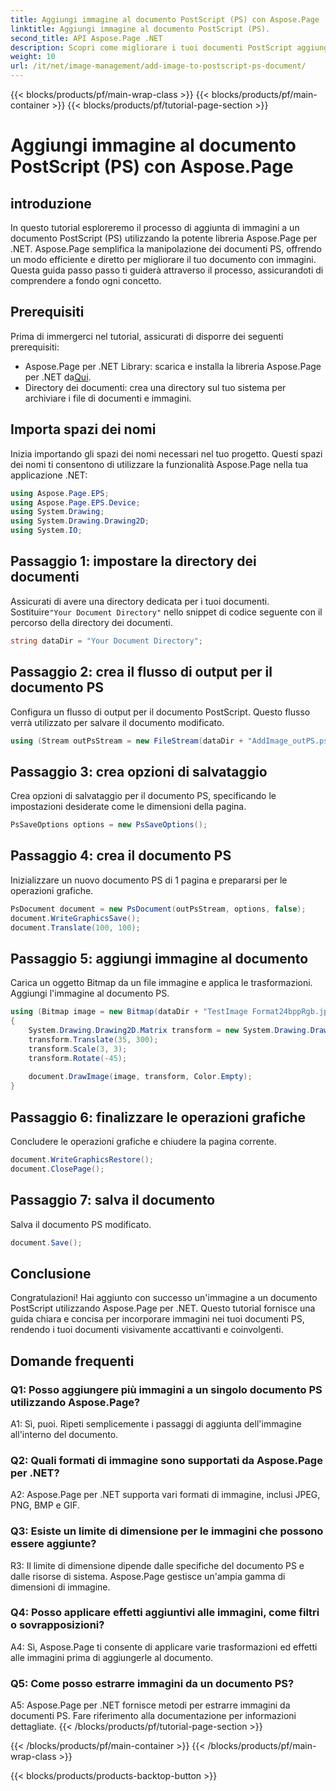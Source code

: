 ```yaml
---
title: Aggiungi immagine al documento PostScript (PS) con Aspose.Page
linktitle: Aggiungi immagine al documento PostScript (PS).
second_title: API Aspose.Page .NET
description: Scopri come migliorare i tuoi documenti PostScript aggiungendo immagini utilizzando Aspose.Page per .NET. Segui la nostra guida passo passo per un'esperienza senza interruzioni.
weight: 10
url: /it/net/image-management/add-image-to-postscript-ps-document/
---
```


{{< blocks/products/pf/main-wrap-class >}}
{{< blocks/products/pf/main-container >}}
{{< blocks/products/pf/tutorial-page-section >}}

# Aggiungi immagine al documento PostScript (PS) con Aspose.Page

## introduzione

In questo tutorial esploreremo il processo di aggiunta di immagini a un documento PostScript (PS) utilizzando la potente libreria Aspose.Page per .NET. Aspose.Page semplifica la manipolazione dei documenti PS, offrendo un modo efficiente e diretto per migliorare il tuo documento con immagini. Questa guida passo passo ti guiderà attraverso il processo, assicurandoti di comprendere a fondo ogni concetto.

## Prerequisiti

Prima di immergerci nel tutorial, assicurati di disporre dei seguenti prerequisiti:

-  Aspose.Page per .NET Library: scarica e installa la libreria Aspose.Page per .NET da[Qui](https://releases.aspose.com/page/net/).
- Directory dei documenti: crea una directory sul tuo sistema per archiviare i file di documenti e immagini.

## Importa spazi dei nomi

Inizia importando gli spazi dei nomi necessari nel tuo progetto. Questi spazi dei nomi ti consentono di utilizzare la funzionalità Aspose.Page nella tua applicazione .NET:

```csharp
using Aspose.Page.EPS;
using Aspose.Page.EPS.Device;
using System.Drawing;
using System.Drawing.Drawing2D;
using System.IO;
```

## Passaggio 1: impostare la directory dei documenti

 Assicurati di avere una directory dedicata per i tuoi documenti. Sostituire`"Your Document Directory"` nello snippet di codice seguente con il percorso della directory dei documenti.

```csharp
string dataDir = "Your Document Directory";
```

## Passaggio 2: crea il flusso di output per il documento PS

Configura un flusso di output per il documento PostScript. Questo flusso verrà utilizzato per salvare il documento modificato.

```csharp
using (Stream outPsStream = new FileStream(dataDir + "AddImage_outPS.ps", FileMode.Create))
```

## Passaggio 3: crea opzioni di salvataggio

Crea opzioni di salvataggio per il documento PS, specificando le impostazioni desiderate come le dimensioni della pagina.

```csharp
PsSaveOptions options = new PsSaveOptions();
```

## Passaggio 4: crea il documento PS

Inizializzare un nuovo documento PS di 1 pagina e prepararsi per le operazioni grafiche.

```csharp
PsDocument document = new PsDocument(outPsStream, options, false);
document.WriteGraphicsSave();
document.Translate(100, 100);
```

## Passaggio 5: aggiungi immagine al documento

Carica un oggetto Bitmap da un file immagine e applica le trasformazioni. Aggiungi l'immagine al documento PS.

```csharp
using (Bitmap image = new Bitmap(dataDir + "TestImage Format24bppRgb.jpg"))
{
    System.Drawing.Drawing2D.Matrix transform = new System.Drawing.Drawing2D.Matrix();
    transform.Translate(35, 300);
    transform.Scale(3, 3);
    transform.Rotate(-45);
    
    document.DrawImage(image, transform, Color.Empty);
}
```

## Passaggio 6: finalizzare le operazioni grafiche

Concludere le operazioni grafiche e chiudere la pagina corrente.

```csharp
document.WriteGraphicsRestore();
document.ClosePage();
```

## Passaggio 7: salva il documento

Salva il documento PS modificato.

```csharp
document.Save();
```

## Conclusione

Congratulazioni! Hai aggiunto con successo un'immagine a un documento PostScript utilizzando Aspose.Page per .NET. Questo tutorial fornisce una guida chiara e concisa per incorporare immagini nei tuoi documenti PS, rendendo i tuoi documenti visivamente accattivanti e coinvolgenti.

## Domande frequenti

### Q1: Posso aggiungere più immagini a un singolo documento PS utilizzando Aspose.Page?

A1: Sì, puoi. Ripeti semplicemente i passaggi di aggiunta dell'immagine all'interno del documento.

### Q2: Quali formati di immagine sono supportati da Aspose.Page per .NET?

A2: Aspose.Page per .NET supporta vari formati di immagine, inclusi JPEG, PNG, BMP e GIF.

### Q3: Esiste un limite di dimensione per le immagini che possono essere aggiunte?

R3: Il limite di dimensione dipende dalle specifiche del documento PS e dalle risorse di sistema. Aspose.Page gestisce un'ampia gamma di dimensioni di immagine.

### Q4: Posso applicare effetti aggiuntivi alle immagini, come filtri o sovrapposizioni?

A4: Sì, Aspose.Page ti consente di applicare varie trasformazioni ed effetti alle immagini prima di aggiungerle al documento.

### Q5: Come posso estrarre immagini da un documento PS?

A5: Aspose.Page per .NET fornisce metodi per estrarre immagini da documenti PS. Fare riferimento alla documentazione per informazioni dettagliate.
{{< /blocks/products/pf/tutorial-page-section >}}

{{< /blocks/products/pf/main-container >}}
{{< /blocks/products/pf/main-wrap-class >}}

{{< blocks/products/products-backtop-button >}}
